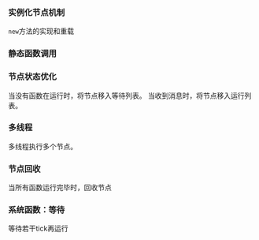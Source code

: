 ### 实例化节点机制
`new`方法的实现和重载

### 静态函数调用


### 节点状态优化
当没有函数在运行时，将节点移入等待列表。
当收到消息时，将节点移入运行列表。

### 多线程
多线程执行多个节点。

### 节点回收
当所有函数运行完毕时，回收节点

### 系统函数：等待
等待若干tick再运行